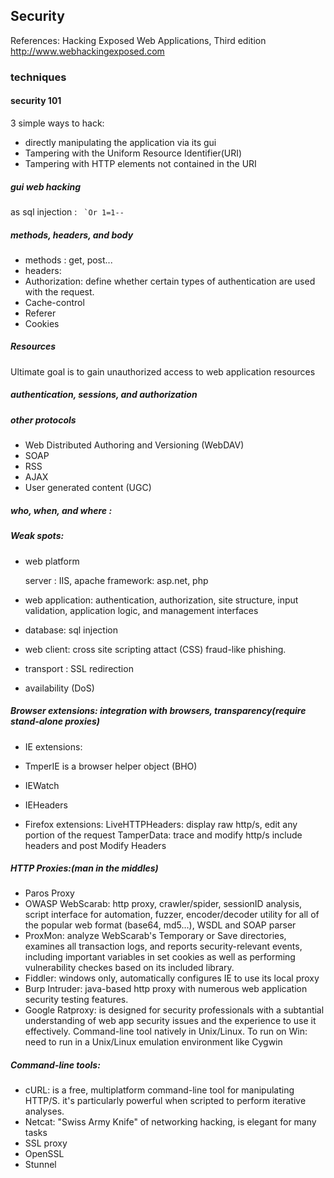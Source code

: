 ## Security
References: Hacking Exposed Web Applications, Third edition
http://www.webhackingexposed.com


### techniques
#### security 101

3 simple ways to hack:
  * directly manipulating the application via its gui
  * Tampering with the Uniform Resource Identifier(URI)
  * Tampering with HTTP elements not contained in the URI

##### gui web hacking
  as sql injection : ``` `Or 1=1--```

##### methods, headers, and body
  * methods : get, post...
  * headers:
  * Authorization: define whether certain types of authentication are used with the request.
  * Cache-control
  * Referer
  * Cookies

##### Resources

  Ultimate goal is to gain unauthorized access to web application resources

##### authentication, sessions, and authorization

##### other protocols
* Web Distributed Authoring and Versioning (WebDAV)
* SOAP
* RSS
* AJAX
* User generated content (UGC)

##### who, when, and where :

##### Weak spots:
  * web platform

    server : IIS, apache
    framework: asp.net, php

  * web application: authentication, authorization, site structure, input validation, application logic, and management interfaces
  * database: sql injection
  * web client: cross site scripting attact (CSS) fraud-like phishing.
  * transport : SSL redirection
  * availability (DoS)

##### Browser extensions: integration with browsers, transparency(require stand-alone proxies)
  * IE extensions:
  * TmperIE is a browser helper object (BHO)
  * IEWatch
  * IEHeaders

  * Firefox extensions:
    LiveHTTPHeaders: display raw http/s, edit any portion of the request
    TamperData: trace and modify http/s include headers and post
    Modify Headers

##### HTTP Proxies:(man in the middles)
  * Paros Proxy
  * OWASP WebScarab: http proxy, crawler/spider, sessionID analysis, script interface for automation, fuzzer, encoder/decoder utility for all of the popular web format
  (base64, md5...), WSDL and SOAP parser
  * ProxMon: analyze WebScarab's Temporary or Save directories, examines all transaction logs, and reports security-relevant events, including important variables in set cookies
  as well as performing vulnerability checkes based on its included library.
  * Fiddler: windows only, automatically configures IE to use its local proxy
  * Burp Intruder: java-based http proxy with numerous web application security testing features.
  * Google Ratproxy: is designed for security professionals with a subtantial understanding of web app security issues and the experience to use it effectively. Command-line tool
  natively in Unix/Linux. To run on Win: need to run in a Unix/Linux emulation environment like Cygwin

##### Command-line tools:
  * cURL: is a free, multiplatform command-line tool for manipulating HTTP/S. it's particularly powerful when scripted to perform iterative analyses.
  * Netcat: "Swiss Army Knife" of networking hacking, is elegant for many tasks
  * SSL proxy
  * OpenSSL
  * Stunnel
